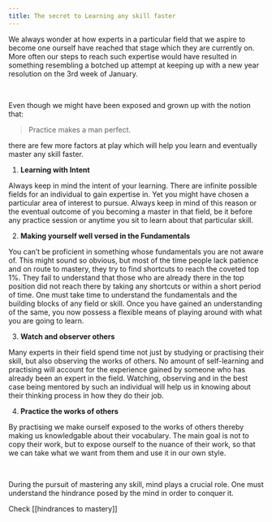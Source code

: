 ```yaml
---
title: The secret to Learning any skill faster
---
```

We always wonder at how experts in a particular field that we aspire to become one ourself have reached that stage which they are currently on. More often our steps to reach such expertise would have resulted in something resembling a botched up attempt at keeping up with a new year resolution on the 3rd week of January.

<br />

Even though we might have been exposed and grown up with the notion that:

  
> Practice makes a man perfect.

  
there are few more factors at play which will help you learn and eventually master any skill faster.

1. **Learning with Intent** <br />

Always keep in mind the intent of your learning. There are infinite possible fields for an individual to gain expertise in. Yet you might have chosen a particular area of interest to pursue. Always keep in mind of this reason or the eventual outcome of you becoming a master in that field, be it before any practice session or anytime you sit to learn about that particular skill.

2. **Making yourself well versed in the Fundamentals** <br />

You can’t be proficient in something whose fundamentals you are not aware of. This might sound so obvious, but most of the time people lack patience and on route to mastery, they try to find shortcuts to reach the coveted top 1%. They fail to understand that those who are already there in the top position did not reach there by taking any shortcuts or within a short period of time. One must take time to understand the fundamentals and the building blocks of any field or skill. Once you have gained an understanding of the same, you now possess a flexible means of playing around with what you are going to learn.

3. **Watch and observer others** <br />

Many experts in their field spend time not just by studying or practising their skill, but also observing the works of others. No amount of self-learning and practising will account for the experience gained by someone who has already been an expert in the field. Watching, observing and in the best case being mentored by such an individual will help us in knowing about their thinking process in how they do their job.

4. **Practice the works of others** <br />

By practising we make ourself exposed to the works of others thereby making us knowledgable about their vocabulary. The main goal is not to copy their work, but to expose ourself to the nuance of their work, so that we can take what we want from them and use it in our own style.

<br />

During the pursuit of mastering any skill, mind plays a crucial role.
One must understand the hindrance posed by the mind in order to conquer it.

Check [[hindrances to mastery]]